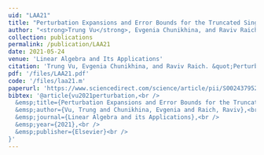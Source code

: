 ```yaml
---
uid: "LAA21"
title: "Perturbation Expansions and Error Bounds for the Truncated Singular Value Decomposition"
author: "<strong>Trung Vu</strong>, Evgenia Chunikhina, and Raviv Raich"
collection: publications
permalink: /publication/LAA21
date: 2021-05-24
venue: 'Linear Algebra and Its Applications'
citation: 'Trung Vu, Evgenia Chunikhina, and Raviv Raich. &quot;Perturbation Expansions and Error Bounds for the Truncated Singular Value Decomposition,&quot; Linear Algebra and Its Applications (2021).'
pdf: '/files/LAA21.pdf'
code: '/files/laa21.m'
paperurl: 'https://www.sciencedirect.com/science/article/pii/S0024379521002366'
bibtex: '@article{vu2021perturbation,<br />
  &emsp;title={Perturbation Expansions and Error Bounds for the Truncated Singular Value Decomposition},<br />
  &emsp;author={Vu, Trung and Chunikhina, Evgenia and Raich, Raviv},<br />
  &emsp;journal={Linear Algebra and its Applications},<br />
  &emsp;year={2021},<br />
  &emsp;publisher={Elsevier}<br />
}'
---
```

